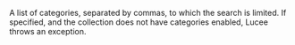 A list of categories, separated by commas, to which
the search is limited. If specified, and the collection
does not have categories enabled, Lucee throws an exception.

